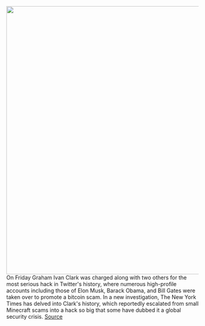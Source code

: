 <img src='https://cdn.vox-cdn.com/thumbor/HV2VxvHmg0p2c6OdhvrlvYfo2lM=/0x0:2040x1360/1200x800/filters:focal(857x517:1183x843)/cdn.vox-cdn.com/uploads/chorus_image/image/67147533/acastro_200715_1777_twitter_0001.0.0.jpg' width='700px' /><br/>
On Friday Graham Ivan Clark was charged along with two others for the most serious hack in Twitter's history, where numerous high-profile accounts including those of Elon Musk, Barack Obama, and Bill Gates were taken over to promote a bitcoin scam. In a new investigation, The New York Times has delved into Clark's history, which reportedly escalated from small Minecraft scams into a hack so big that some have dubbed it a global security crisis.
<a href='https://www.theverge.com/2020/8/3/21352325/twitter-hack-arrest-go-read-this-new-york-times-profile'> Source <a/>